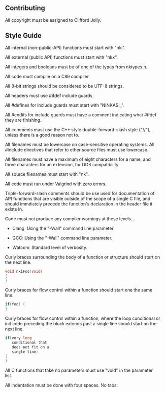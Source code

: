 Contributing
------------

All copyright must be assigned to Clifford Jolly.

Style Guide
-----------

All internal (non-public-API) functions must start with "nki".

All external (public API) functions must start with "nkx".

All integers and booleans must be of one of the types from nktypes.h.

All code must compile on a C89 compiler.

All 8-bit strings should be considered to be UTF-8 strings.

All headers must use #ifdef include guards.

All #defines for include guards must start with "NINKASI_".

All #endifs for include guards must have a comment indicating what
#ifdef they are finishing.

All comments must use the C++ style double-forward-slash style ("//"),
unless there is a good reason not to.

All filenames must be lowercase on case-sensitive operating systems.
All #include directives that refer to other source files must use
lowercase.

All filenames must have a maximum of eight characters for a name, and
three characters for an extension, for DOS compatibility.

All source filenames must start with "nk".

All code must run under Valgrind with zero errors.

Triple-forward-slash comments should be use used for documentation of
API functions that are visible outside of the scope of a single C
file, and should immdiately precede the function's declaration in the
header file it exists in.

Code must not produce any compiler warnings at these levels...

* Clang: Using the "-Wall" command line parameter.

* GCC: Using the "-Wall" command line parameter.

* Watcom: Standard level of verbosity.

Curly braces surrounding the body of a function or structure should
start on the next line.

```c
void nkiFoo(void)
{
}
```

Curly braces for flow control within a function should start one the
same line.

```c
if(foo) {
}
```

Curly braces for flow control within a function, where the loop
conditional or init code preceding the block extends past a single
line should start on the next line.

```c
if(very long
   conditional that
   does not fit on a
   single line)
{
}
```

All C functions that take no parameters must use "void" in the
parameter list.

All indentation must be done with four spaces. No tabs.
